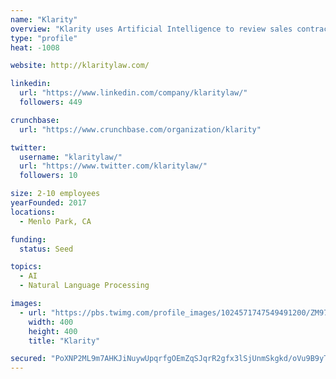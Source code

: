 ```yaml
---
name: "Klarity"
overview: "Klarity uses Artificial Intelligence to review sales contracts under your company legal policy. Klarity pulls contracts from your emails and databases and returns them reviewed in a Word format with annotations and redlines along with a summary. Your company experiences accelerated sales and higher compliance without having to think of contract review anymore."
type: "profile"
heat: -1008

website: http://klaritylaw.com/

linkedin:
  url: "https://www.linkedin.com/company/klaritylaw/"
  followers: 449

crunchbase:
  url: "https://www.crunchbase.com/organization/klarity"

twitter:
  username: "klaritylaw/"
  url: "https://www.twitter.com/klaritylaw/"
  followers: 10

size: 2-10 employees
yearFounded: 2017
locations:
  - Menlo Park, CA

funding:
  status: Seed

topics:
  - AI
  - Natural Language Processing

images:
  - url: "https://pbs.twimg.com/profile_images/1024571747549491200/ZM97GgD1_400x400.jpg"
    width: 400
    height: 400
    title: "Klarity"

secured: "PoXNP2ML9m7AHKJiNuywUpqrfgOEmZqSJqrR2gfx3lSjUnmSkgkd/oVu9B9yTbpQJxGcWLh1v1epquWsNn4NOXSuXt1M0tzBJU/ayTjQvpTuHq4lFHvCVcAhKd1eF13KFFQJClXa8U60MAYo7f2xQ1WUEIsV8gfnhahBTfYvpy4LI2VMCowTi3BiTkh46myBQ6ebUaQuU+ADJbQmz2A0uPyIYxQ0EBiGm+rdaX8Yv8cT/+iGWKIiD034k92lzGqDjOAoOr17nd11ZZ40A5OpfA==;ESgOQap65w3vocd16IqGMg=="
---
```


